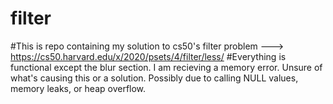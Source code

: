# filter
#This is repo containing my solution to cs50's filter problem ---> https://cs50.harvard.edu/x/2020/psets/4/filter/less/
#Everything is functional except the blur section. I am recieving a memory error. Unsure of what's causing this or a solution. Possibly due to calling NULL values, memory leaks, or heap overflow.
